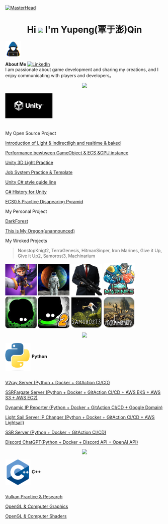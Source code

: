 [![MasterHead](https://i.pinimg.com/originals/77/ca/a3/77caa32884d735d439ade45ba37feaf2.gif)](https://arjuncvinod.github.io)
<h1 align="center">Hi <img src="https://media.giphy.com/media/hvRJCLFzcasrR4ia7z/giphy.gif" width="35"> I'm Yupeng(覃于澎)Qin </h1> 



<picture><img src="https://github.com/0xAbdulKhalid/0xAbdulKhalid/raw/main/assets/mdImages/about_me.gif" width = 50px align="center"></picture> 

**About Me** [![LinkedIn](https://img.shields.io/badge/LinkedIn-%230077B5.svg?logo=linkedin&logoColor=white)](https://www.linkedin.com/in/yupeng-qin-56334b173/)  
I am passionate about game development and sharing my creations, and I enjoy communicating with players and developers。
<p  align="center">
<img src="https://user-images.githubusercontent.com/73097560/115834477-dbab4500-a447-11eb-908a-139a6edaec5c.gif">             
<br>

<picture><img src="https://github.com/qinbatista/Pictures/blob/master/tu3gt6ysfxq71.png" width = 150px align="center"></picture>
  
#
  
My Open Source Project

[Introduction of Light & indirectligh and realtime & baked ](https://github.com/qinbatista/UnityLight3D)

[Performance bewtween GameObject & ECS &GPU instance  ](https://github.com/qinbatista/UnityLight3D)

[Unity 3D Light Practice ](https://github.com/qinbatista/UnityLightingSystem)

[Job System Practice & Template](https://github.com/qinbatista/Unity3DJobDemo)

[Unity C# style guide line](https://github.com/qinbatista/UnityCodeStyleGuide)

[C# History for Unity](https://github.com/qinbatista/UnityCSharp)

[ECS0.5 Practice Disapearing Pyramid](https://github.com/qinbatista/UnityECS0.5Pyramid)

My Personal Project

[DarkForest](https://github.com/qinbatista/Pictures/blob/master/output.gif)

[This is My Oregon(unannounced)]() 

My Wroked Projects
> NonstopKnigt2, TerraGenesis, HitmanSinper, Iron Marines, Give it Up, Give it Up2, Samorost3, Machinarium

<picture><img src="https://github.com/qinbatista/Pictures/blob/master/unnamed.png" width = 100px align="center"></picture>
<picture><img src="https://github.com/qinbatista/Pictures/blob/master/App-Icon.jpg" width = 100px align="center"></picture>
<picture><img src="https://github.com/qinbatista/Pictures/blob/master/11.png" width = 100px align="center"></picture>
<picture><img src="https://github.com/qinbatista/Pictures/blob/master/iron.png" width = 100px align="center"></picture>
<picture><img src="https://github.com/qinbatista/Pictures/blob/master/images.jpeg" width = 100px align="center"></picture>
<picture><img src="https://github.com/qinbatista/Pictures/blob/master/2.jpg" width = 100px align="center"></picture>
<picture><img src="https://github.com/qinbatista/Pictures/blob/master/aa.png" width = 100px align="center"></picture>
<picture><img src="https://github.com/qinbatista/Pictures/blob/master/3.png" width = 100px align="center"></picture>

<p  align="center">
<img src="https://user-images.githubusercontent.com/73097560/115834477-dbab4500-a447-11eb-908a-139a6edaec5c.gif">             
<br>
  
<picture><img src="https://github.com/qinbatista/Pictures/blob/master/py.png" width = 80px align="center"></picture> **Python**
##

[V2ray Server (Python + Docker + GitAction CI/CD)](https://github.com/qinbatista/Docker-V2rayServer)

[SSRFargate Server (Python + Docker + GitAction CI/CD + AWS EKS + AWS S3 + AWS EC2)](https://github.com/qinbatista/Docker-V2rayServer)

[Dynamic IP Reporter (Python + Docker + GitAction CI/CD + Google Domain)](https://github.com/qinbatista/Docker-V2rayServer)

[Light Sail Server IP Changer (Python + Docker + GitAction CI/CD + AWS Lightsail)](https://github.com/qinbatista/Docker-V2rayServer)

[SSR Server (Python + Docker + GitAction CI/CD)](https://github.com/qinbatista/Docker-SSRServer)

[Discord ChatGPT(Python + Docker + Discord API + OpenAI API)](https://github.com/qinbatista/DiscordChatGPT)

<p  align="center">
<img src="https://user-images.githubusercontent.com/73097560/115834477-dbab4500-a447-11eb-908a-139a6edaec5c.gif">             
<br>
  
<picture><img src="https://github.com/qinbatista/Pictures/blob/master/6132222.png" width = 80px align="center"></picture> **C++**
##

[Vulkan Practice & Research](https://github.com/qinbatista/CS559Vulkan)

[OpenGL & Computer Graphics](https://github.com/qinbatista/CS550IntroToComputerGrahpics)

[OpenGL & Computer Shaders](https://github.com/qinbatista/CS557ComputerGraphicsShaders)
